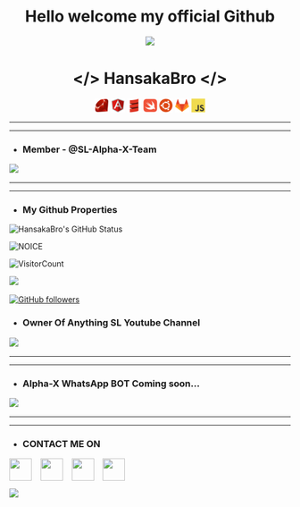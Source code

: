 
<h1 align="center"><b>Hello welcome my official Github </b> </h1> 

<p align='center'>
  <a href="https://github.com/HansakaBro" alt="made-with-python"> <img src="https://camo.githubusercontent.com/2c8b3670d933220ae3c023fa1d568682975cce3f10799d0d3ff5ecac394b4ee8/68747470733a2f2f6d656469612e67697068792e636f6d2f6d656469612f31326f75664342304d795a31476f2f67697068792e676966"width="50" /> </a>
</p>

## <h1 align="center"> </> HansakaBro </> </h1>

<!-- programming langs i work-->
<p align="center">
<img src="https://raw.githubusercontent.com/devicons/devicon/master/icons/ruby/ruby-original.svg" width="25px" height="25px"/>
<img src="https://raw.githubusercontent.com/devicons/devicon/master/icons/angularjs/angularjs-original.svg" width="25px" height="25px"/>
<img src="https://raw.githubusercontent.com/devicons/devicon/master/icons/scala/scala-original.svg" width="25px" height="25px"/>
<img src="https://raw.githubusercontent.com/devicons/devicon/master/icons/swift/swift-original.svg" width="25px" height="25px"/>
<img src="https://raw.githubusercontent.com/devicons/devicon/master/icons/ubuntu/ubuntu-plain.svg" width="25px" height="25px"/>
<img src="https://raw.githubusercontent.com/devicons/devicon/master/icons/gitlab/gitlab-original.svg" width="25px" height="25px"/>
<img src="https://raw.githubusercontent.com/devicons/devicon/master/icons/javascript/javascript-original.svg" width="25px" height="25px"/>

---
 ___
 - <h3><b>Member - @SL-Alpha-X-Team </b></h1> 

<p><a href="https://github.com/HansakaBro"><img src="https://telegra.ph/file/b20ed34ea9b7868bcfdd2.jpg" width="400"></a></p>

---
 ___
 
 - <h3><b>My Github Properties</b></h1>
 
![HansakaBro's GitHub Status](https://github-readme-stats.vercel.app/api?username=HansakaBro&theme=dark&show_icons=true)

![NOICE](https://github-readme-stats.vercel.app/api/top-langs/?username=HansakaBro&theme=dark&show_icons=true)

![VisitorCount](https://profile-counter.glitch.me/{HansakaBro}/count.svg)

<p>
  <a href="https://github.com/HansakaBro">
    <img src="https://komarev.com/ghpvc/?username=HansakaBro&label=Profile%20views&color=ff69b4&label=Profile+Views&style=plastic">

  
[![GitHub followers](https://img.shields.io/github/followers/HansakaBro.svg?style=social&label=Follow&maxAge=2592000)](https://github.com/HansakaBro?tab=followers)


- <h3><b>Owner Of Anything SL Youtube Channel</b></h1> 

<p><a href="https://www.youtube.com/channel/UC6ZgCl_f6YPxAsrzWhApPow"><img src="https://telegra.ph/file/9b5f188c4ee02c2ca4acc.jpg" width="400"></a></p>

---
 ___

- <h3><b> Alpha-X WhatsApp BOT Coming soon...</b></h1> 

<p><a href="https://github.com/SL-Alpha-X-Team"><img src="https://telegra.ph/file/92af70c5978d87439119a.jpg" width="400"></a></p>

---
 ___
 
- <h3><b> CONTACT ME ON</b></h1>

<p align="left">
<a href="https://t.me/HaNsAkAhIrUsHaN" target="blank"><img align="center" src="https://cdn4.iconfinder.com/data/icons/logos-and-brands/512/335_Telegram_logo-256.png"  height="40" width="40" /></a> &nbsp;&nbsp;
<a href="https://www.instagram.com/hansaka.hirushan.311" target="blank"><img align="center" src="https://cdn2.iconfinder.com/data/icons/social-icons-33/128/Instagram-256.png"  height="40" width="40" /></a> &nbsp;&nbsp;
<a href="https://www.facebook.com/Anything-SL-10022240" target="blank"><img align="center" src="https://cdn3.iconfinder.com/data/icons/2018-social-media-logotypes/1000/2018_social_media_popular_app_logo_facebook-256.png" height="40" width="40" /></a> &nbsp;&nbsp;
<a href="https://www.youtube.com/channel/UC6ZgCl_f6YPxAsrzWhApPow" target="blank"><img align="center" src="https://cdn3.iconfinder.com/data/icons/2018-social-media-logotypes/1000/2018_social_media_popular_app_logo_youtube-256.png" height="40" width="40" /></a> &nbsp;&nbsp;
</p>

<img src="https://octodex.github.com/images/daftpunktocat-thomas.gif" width=300px>
